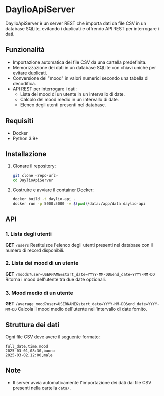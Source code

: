# DaylioApiServer

DaylioApiServer è un server REST che importa dati da file CSV in un database SQLite, evitando i duplicati e offrendo API REST per interrogare i dati.

## Funzionalità
- Importazione automatica dei file CSV da una cartella predefinita.
- Memorizzazione dei dati in un database SQLite con chiavi uniche per evitare duplicati.
- Conversione del "mood" in valori numerici secondo una tabella di decodifica.
- API REST per interrogare i dati:
  - Lista dei mood di un utente in un intervallo di date.
  - Calcolo del mood medio in un intervallo di date.
  - Elenco degli utenti presenti nel database.

## Requisiti
- Docker
- Python 3.9+

## Installazione
1. Clonare il repository:
   ```sh
   git clone <repo-url>
   cd DaylioApiServer
   ```

2. Costruire e avviare il container Docker:
   ```sh
   docker build -t daylio-api .
   docker run -p 5000:5000 -v $(pwd)/data:/app/data daylio-api
   ```

## API

### 1. Lista degli utenti
**GET** `/users`
Restituisce l'elenco degli utenti presenti nel database con il numero di record disponibili.

### 2. Lista dei mood di un utente
**GET** `/moods?user=USERNAME&start_date=YYYY-MM-DD&end_date=YYYY-MM-DD`
Ritorna i mood dell'utente tra due date opzionali.

### 3. Mood medio di un utente
**GET** `/average_mood?user=USERNAME&start_date=YYYY-MM-DD&end_date=YYYY-MM-DD`
Calcola il mood medio dell'utente nell'intervallo di date fornito.

## Struttura dei dati
Ogni file CSV deve avere il seguente formato:
```
full_date,time,mood
2025-03-01,08:30,buono
2025-03-02,12:00,male
```

## Note
- Il server avvia automaticamente l'importazione dei dati dai file CSV presenti nella cartella `data/`.

